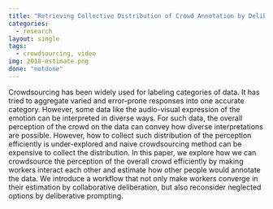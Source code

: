 ```yaml
---
title: "Retrieving Collective Distribution of Crowd Annotation by Deliberative Estimation on How Others Would Annotate"
categories:
  - research
layout: single
tags:
  - crowdsourcing, video
img: 2018-estimate.png
done: "notdone"
---
```

Crowdsourcing has been widely used for labeling categories of data. It has tried to aggregate varied and error-prone responses into one accurate category. However, some data like the audio-visual expression of the emotion can be interpreted in diverse ways. For such data, the overall perception of the crowd on the data can convey how diverse interpretations are possible. However, how to collect such distribution of the perception efficiently is under-explored and naive crowdsourcing method can be expensive to collect the distribution. In this paper, we explore how we can crowdsource the perception of the overall crowd efficiently by making workers interact each other and estimate how other people would annotate the data. We introduce a workflow that not only make workers converge in their estimation by collaborative deliberation, but also reconsider neglected options by deliberative prompting.